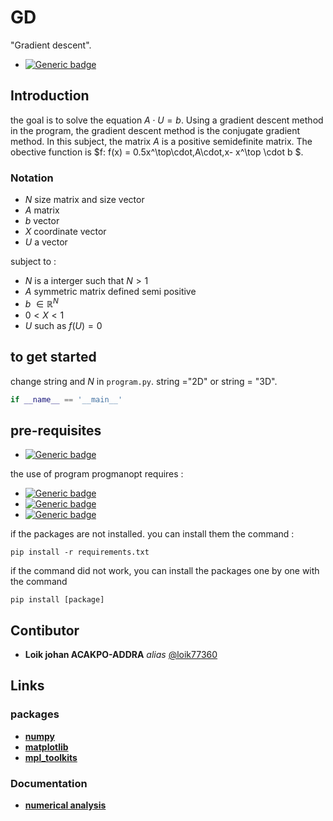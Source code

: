 # GD

"Gradient descent".
- [![Generic badge](https://img.shields.io/badge/with--made-python-informational.svg)](https://shields.io/)

## Introduction

the goal is to solve the equation $A \cdot U = b$. Using a gradient descent method in the program, the gradient descent method is the conjugate gradient method. In this subject, the matrix $A$ is a positive semidefinite matrix. The obective function is $f: f(x) = 0.5x^\top\cdot\,A\cdot\,x- x^\top \cdot b $.


### Notation
- $N$ size matrix and size vector
- $A$  matrix
- $b$ vector 
- $X$ coordinate vector
- $U$ a  vector 

subject to :

- $N$ is a interger such that $N > 1$
- $A$ symmetric matrix defined semi positive
- $b$ $\in \mathbb{R}^N$
- $0<X<1$
- $U$ such as $f(U) = 0$


<!-- - [![shield](http://img.shields.io/badges/made with-r-informational)](http://forthebadge.com) -->
<!-- - [![shield](http://img.shields.io/badges/made with-matlab-informational)](http://forthebadge.com) -->



<!-- --> 
## to get started

change string and $N$ in `program.py`. string ="2D" or string = "3D".
```python 
if __name__ == '__main__'
```



## pre-requisites


- [![Generic badge](https://img.shields.io/badge/python-3.7.3-brightgreen.svg)](https://shields.io)

the use of program progmanopt requires :  

- [![Generic badge](https://img.shields.io/badge/numpy-1.6-brithtgreen.svg)](https://shields.io)
- [![Generic badge](https://img.shields.io/badge/matplotlib--brithtgreen.svg)](https://shields.io)
- [![Generic badge](https://img.shields.io/badge/mpl_toolkits--brithtgreen.svg)](https://shields.io)


if the packages are not installed. you can install them the command :

```
pip install -r requirements.txt
```


if the command did not work, you can install the packages one by one with the command  
```
pip install [package]
```

## Contibutor

- **Loik johan ACAKPO-ADDRA** _alias_ [@loik77360](https://github.com/loik77360/PSD)

## Links

### packages

- **[numpy](https://numpy.org/)**
- **[matplotlib](https://matplotlib.org/)**
- **[mpl_toolkits](https://matplotlib.org/1.3.0/mpl_toolkits/index.html)**
<!-- **[tensorflow](https://www.manopt.org/tutorial.html)** -->



### Documentation
- **[numerical analysis](https://www.i2m.univ-amu.fr/perso/raphaele.herbin/PUBLI/anamat.pdf)**   
<!-- liks -->






